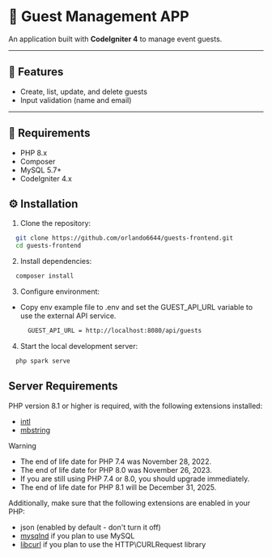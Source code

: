 # 🎉 Guest Management APP

An application built with **CodeIgniter 4** to manage event guests.

---

## 🚀 Features

- Create, list, update, and delete guests
- Input validation (name and email)

---

## 🧱 Requirements

- PHP 8.x
- Composer
- MySQL 5.7+
- CodeIgniter 4.x

## ⚙️ Installation

1. Clone the repository:
  ```bash
    git clone https://github.com/orlando6644/guests-frontend.git
    cd guests-frontend
  ```
2. Install dependencies:
  ```bash
    composer install
  ```
3. Configure environment:
- Copy env example file to .env and set the GUEST_API_URL variable to use the external API service.
  ```bash
    GUEST_API_URL = http://localhost:8080/api/guests
  ```
4. Start the local development server:
  ```bash
    php spark serve
  ```

## Server Requirements

PHP version 8.1 or higher is required, with the following extensions installed:

- [intl](http://php.net/manual/en/intl.requirements.php)
- [mbstring](http://php.net/manual/en/mbstring.installation.php)

> [!WARNING]
> - The end of life date for PHP 7.4 was November 28, 2022.
> - The end of life date for PHP 8.0 was November 26, 2023.
> - If you are still using PHP 7.4 or 8.0, you should upgrade immediately.
> - The end of life date for PHP 8.1 will be December 31, 2025.

Additionally, make sure that the following extensions are enabled in your PHP:

- json (enabled by default - don't turn it off)
- [mysqlnd](http://php.net/manual/en/mysqlnd.install.php) if you plan to use MySQL
- [libcurl](http://php.net/manual/en/curl.requirements.php) if you plan to use the HTTP\CURLRequest library
